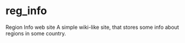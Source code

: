 # reg_info
Region Info web site
A simple wiki-like site, that stores some info about regions in some country.
